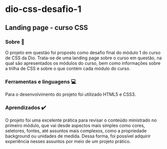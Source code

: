 # dio-css-desafio-1

## Landing page - curso CSS
### Sobre 📌
 O projeto em questão foi proposto como desafio final do módulo 1 do curso de CSS da Dio. Trata-se de uma landing page sobre o curso em questão, na qual são apresentados os módulos do curso, bem como informações sobre a trilha de CSS e sobre o que contém cada módulo do curso.
### Ferramentas e linguagens 💻
Para o desenvolvimento do projeto foi utilizado HTML5 e CSS3.
### Aprendizados ✔️
 O projeto foi uma excelente prática para revisar o conteúdo ministrado no primeiro módulo, que vai desde aspectos mais simples como cores, seletores, fontes, até assuntos mais complexos, como a propriedade background ou unidades de medida. Dessa forma, foi possível adquirir experiência nesses assuntos por meio de um projeto prático.

